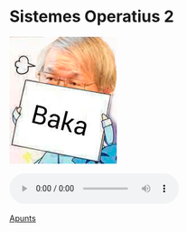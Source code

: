 # Sistemes Operatius 2
![Baka](./baka.png)

<audio controls="controls">
  <source type="audio/mp3" src="baka.mp3"></source>
  <p>Your browser does not support kawaii memes.</p>
</audio>

[Apunts](https://github.com/solde/SO2/blob/master/SO2.pdf)